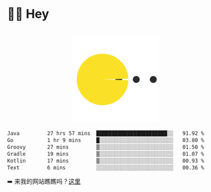 
# 👋🏻 Hey
<div align="center">
	<br>
	<img src="https://raw.githubusercontent.com/Aniket965/Aniket965/master/pacman.svg?sanitize=true" width="200" height="200">
	<br>
</div>

<!--START_SECTION:waka-->

```text
Java         27 hrs 57 mins  ███████████████████████░░   91.92 %
Go           1 hr 9 mins     █░░░░░░░░░░░░░░░░░░░░░░░░   03.80 %
Groovy       27 mins         ▒░░░░░░░░░░░░░░░░░░░░░░░░   01.50 %
Gradle       19 mins         ▒░░░░░░░░░░░░░░░░░░░░░░░░   01.07 %
Kotlin       17 mins         ▒░░░░░░░░░░░░░░░░░░░░░░░░   00.93 %
Text         6 mins          ░░░░░░░░░░░░░░░░░░░░░░░░░   00.36 %
```

<!--END_SECTION:waka-->

 ➡️  来我的网站瞧瞧吗？[这里](https://www.shaolongfei.com)
